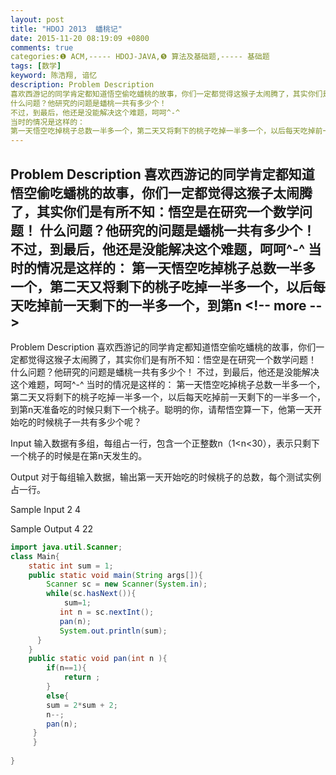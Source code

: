 ```yaml
---
layout: post
title: "HDOJ 2013  蟠桃记"
date: 2015-11-20 08:19:09 +0800
comments: true
categories:❶ ACM,----- HDOJ-JAVA,❺ 算法及基础题,----- 基础题
tags: [数学]
keyword: 陈浩翔, 谙忆
description: Problem Description 
喜欢西游记的同学肯定都知道悟空偷吃蟠桃的故事，你们一定都觉得这猴子太闹腾了，其实你们是有所不知：悟空是在研究一个数学问题！ 
什么问题？他研究的问题是蟠桃一共有多少个！ 
不过，到最后，他还是没能解决这个难题，呵呵^-^ 
当时的情况是这样的： 
第一天悟空吃掉桃子总数一半多一个，第二天又将剩下的桃子吃掉一半多一个，以后每天吃掉前一天剩下的一半多一个，到第n 
---
```



Problem Description 
喜欢西游记的同学肯定都知道悟空偷吃蟠桃的故事，你们一定都觉得这猴子太闹腾了，其实你们是有所不知：悟空是在研究一个数学问题！ 
什么问题？他研究的问题是蟠桃一共有多少个！ 
不过，到最后，他还是没能解决这个难题，呵呵^-^ 
当时的情况是这样的： 
第一天悟空吃掉桃子总数一半多一个，第二天又将剩下的桃子吃掉一半多一个，以后每天吃掉前一天剩下的一半多一个，到第n
&#60;!-- more --&#62;
----------

Problem Description
喜欢西游记的同学肯定都知道悟空偷吃蟠桃的故事，你们一定都觉得这猴子太闹腾了，其实你们是有所不知：悟空是在研究一个数学问题！
什么问题？他研究的问题是蟠桃一共有多少个！
不过，到最后，他还是没能解决这个难题，呵呵^-^
当时的情况是这样的：
第一天悟空吃掉桃子总数一半多一个，第二天又将剩下的桃子吃掉一半多一个，以后每天吃掉前一天剩下的一半多一个，到第n天准备吃的时候只剩下一个桃子。聪明的你，请帮悟空算一下，他第一天开始吃的时候桃子一共有多少个呢？

 

Input
输入数据有多组，每组占一行，包含一个正整数n（1&#60;n&#60;30），表示只剩下一个桃子的时候是在第n天发生的。
 

Output
对于每组输入数据，输出第一天开始吃的时候桃子的总数，每个测试实例占一行。
 

Sample Input
2
4
 

Sample Output
4
22


```java
import java.util.Scanner;
class Main{
    static int sum = 1;
    public static void main(String args[]){
        Scanner sc = new Scanner(System.in);
        while(sc.hasNext()){
            sum=1;
           int n = sc.nextInt();
           pan(n);
           System.out.println(sum);
      }
    }
    public static void pan(int n ){
        if(n==1){
            return ;
        }
        else{
        sum = 2*sum + 2;
        n--;
        pan(n);
     }
     }
    
}
```